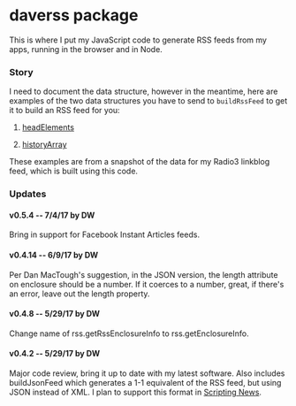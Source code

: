 # daverss package

This is where I put my JavaScript code to generate RSS feeds from my apps, running in the browser and in Node. 

### Story

I need to document the data structure, however in the meantime, here are examples of the two data structures you have to send to `buildRssFeed` to get it to build an RSS feed for you:

1. <a href="https://github.com/scripting/rss/blob/master/examples/radio3/headElements.json">headElements</a>

2. <a href="https://github.com/scripting/rss/blob/master/examples/radio3/historyArray.json">historyArray</a>

These examples are from a snapshot of the data for my Radio3 linkblog feed, which is built using this code.

### Updates

#### v0.5.4 -- 7/4/17 by DW

Bring in support for Facebook Instant Articles feeds. 

#### v0.4.14 -- 6/9/17 by DW

Per Dan MacTough's suggestion, in the JSON version, the length attribute on enclosure should be a number. If it coerces to a number, great, if there's an error, leave out the length property. 

#### v0.4.8 -- 5/29/17 by DW

Change name of rss.getRssEnclosureInfo to rss.getEnclosureInfo. 

#### v0.4.2 -- 5/29/17 by DW

Major code review, bring it up to date with my latest software. Also includes buildJsonFeed which generates a 1-1 equivalent of the RSS feed, but using JSON instead of XML. I plan to support this format in <a href="http://scripting.com/">Scripting News</a>.

